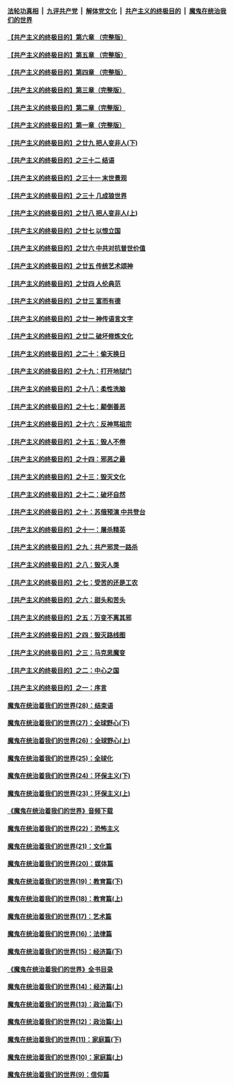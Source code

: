 ####  [法轮功真相](../../../../basic/blob/master/README.md?t=06191902) &nbsp;|&nbsp; [九评共产党](../../../../9ping.md/blob/master/README.md?t=06191902) &nbsp;|&nbsp; [解体党文化](../../../../jtdwh.md/blob/master/README.md?t=06191902)  &nbsp;|&nbsp; [共产主义的终极目的](../../../../gczydzjmd.md/blob/master/README.md?t=06191902) &nbsp;|&nbsp; [魔鬼在统治我们的世界](../../../../mgztzwmdsj.md/blob/master/README.md?t=06191902) 

#### [【共产主义的终极目的】第六章 （完整版）](../pages/nsc422/n11428913.md?t=06191902) 

#### [【共产主义的终极目的】第五章 （完整版）](../pages/nsc422/n11428912.md?t=06191902) 

#### [【共产主义的终极目的】第四章 （完整版）](../pages/nsc422/n11428907.md?t=06191902) 

#### [【共产主义的终极目的】第三章（完整版）](../pages/nsc422/n11428848.md?t=06191902) 

#### [【共产主义的终极目的】第二章（完整版）](../pages/nsc422/n11428831.md?t=06191902) 

#### [【共产主义的终极目的】第一章（完整版）](../pages/nsc422/n11417651.md?t=06191902) 

#### [【共产主义的终极目的】之廿九 把人变非人(下)](../pages/nsc422/n11344140.md?t=06191902) 

#### [【共产主义的终极目的】之三十二 结语](../pages/nsc422/n11360535.md?t=06191902) 

#### [【共产主义的终极目的】之三十一 末世景观](../pages/nsc422/n11351129.md?t=06191902) 

#### [【共产主义的终极目的】之三十 几成狼世界](../pages/nsc422/n11348280.md?t=06191902) 

#### [【共产主义的终极目的】之廿八 把人变非人(上)](../pages/nsc422/n11340492.md?t=06191902) 

#### [【共产主义的终极目的】之廿七 以恨立国](../pages/nsc422/n11336944.md?t=06191902) 

#### [【共产主义的终极目的】之廿六 中共对抗普世价值](../pages/nsc422/n11324785.md?t=06191902) 

#### [【共产主义的终极目的】之廿五 传统艺术颂神](../pages/nsc422/n11296396.md?t=06191902) 

#### [【共产主义的终极目的】之廿四 人伦典范](../pages/nsc422/n11296397.md?t=06191902) 

#### [【共产主义的终极目的】之廿三 富而有德](../pages/nsc422/n11283598.md?t=06191902) 

#### [【共产主义的终极目的】之廿一 神传语言文字](../pages/nsc422/n11263265.md?t=06191902) 

#### [【共产主义的终极目的】之廿二 破坏修炼文化](../pages/nsc422/n11245728.md?t=06191902) 

#### [【共产主义的终极目的】之二十：偷天换日](../pages/nsc422/n11238846.md?t=06191902) 

#### [【共产主义的终极目的】之十九：打开地狱门](../pages/nsc422/n11206376.md?t=06191902) 

#### [【共产主义的终极目的】之十八：柔性洗脑](../pages/nsc422/n11199994.md?t=06191902) 

#### [【共产主义的终极目的】之十七：颠倒善恶](../pages/nsc422/n11179782.md?t=06191902) 

#### [【共产主义的终极目的】之十六：反神骂祖宗](../pages/nsc422/n11166798.md?t=06191902) 

#### [【共产主义的终极目的】之十五：毁人不倦](../pages/nsc422/n11166792.md?t=06191902) 

#### [【共产主义的终极目的】之十四：邪恶之最](../pages/nsc422/n11150249.md?t=06191902) 

#### [【共产主义的终极目的】之十三：毁灭文化](../pages/nsc422/n11135227.md?t=06191902) 

#### [【共产主义的终极目的】之十二：破坏自然](../pages/nsc422/n11135214.md?t=06191902) 

#### [【共产主义的终极目的】之十：苏俄预演 中共登台](../pages/nsc422/n11118424.md?t=06191902) 

#### [【共产主义的终极目的】之十一：屠杀精英](../pages/nsc422/n11118442.md?t=06191902) 

#### [【共产主义的终极目的】之九：共产邪灵一路杀](../pages/nsc422/n11114139.md?t=06191902) 

#### [【共产主义的终极目的】之八：毁灭人类](../pages/nsc422/n11108503.md?t=06191902) 

#### [【共产主义的终极目的】之七：受苦的还是工农](../pages/nsc422/n11101809.md?t=06191902) 

#### [【共产主义的终极目的】之六：甜头和苦头](../pages/nsc422/n11096971.md?t=06191902) 

#### [【共产主义的终极目的】之五：万变不离其邪](../pages/nsc422/n11091285.md?t=06191902) 

#### [【共产主义的终极目的】之四：毁灭路线图](../pages/nsc422/n11086284.md?t=06191902) 

#### [【共产主义的终极目的】之三：马克思魔变](../pages/nsc422/n11061941.md?t=06191902) 

#### [【共产主义的终极目的】之二：中心之国](../pages/nsc422/n11047728.md?t=06191902) 

#### [【共产主义的终极目的】之一：序言](../pages/nsc422/n11086077.md?t=06191902) 

#### [魔鬼在统治着我们的世界(28)：结束语](../pages/nsc422/n10936246.md?t=06191902) 

#### [魔鬼在统治着我们的世界(27)：全球野心(下)](../pages/nsc422/n10928319.md?t=06191902) 

#### [魔鬼在统治着我们的世界(26)：全球野心(上)](../pages/nsc422/n10900318.md?t=06191902) 

#### [魔鬼在统治着我们的世界(25)：全球化](../pages/nsc422/n10788205.md?t=06191902) 

#### [魔鬼在统治着我们的世界(24)：环保主义(下)](../pages/nsc422/n10695307.md?t=06191902) 

#### [魔鬼在统治着我们的世界(23)：环保主义(上)](../pages/nsc422/n10688613.md?t=06191902) 

#### [《魔鬼在统治着我们的世界》音频下载](../pages/nsc422/n10635553.md?t=06191902) 

#### [魔鬼在统治着我们的世界(22)：恐怖主义](../pages/nsc422/n10614727.md?t=06191902) 

#### [魔鬼在统治着我们的世界(21)：文化篇](../pages/nsc422/n10597706.md?t=06191902) 

#### [魔鬼在统治着我们的世界(20)：媒体篇](../pages/nsc422/n10586579.md?t=06191902) 

#### [魔鬼在统治着我们的世界(19)：教育篇(下)](../pages/nsc422/n10564808.md?t=06191902) 

#### [魔鬼在统治着我们的世界(18)：教育篇(上)](../pages/nsc422/n10526970.md?t=06191902) 

#### [魔鬼在统治着我们的世界(17)：艺术篇](../pages/nsc422/n10499093.md?t=06191902) 

#### [魔鬼在统治着我们的世界(16)：法律篇](../pages/nsc422/n10485969.md?t=06191902) 

#### [魔鬼在统治着我们的世界(15)：经济篇(下)](../pages/nsc422/n10469975.md?t=06191902) 

#### [《魔鬼在统治着我们的世界》全书目录](../pages/nsc422/n10464261.md?t=06191902) 

#### [魔鬼在统治着我们的世界(14)：经济篇(上)](../pages/nsc422/n10457370.md?t=06191902) 

#### [魔鬼在统治着我们的世界(13)：政治篇(下)](../pages/nsc422/n10448270.md?t=06191902) 

#### [魔鬼在统治着我们的世界(12)：政治篇(上)](../pages/nsc422/n10444576.md?t=06191902) 

#### [魔鬼在统治着我们的世界(11)：家庭篇(下)](../pages/nsc422/n10440961.md?t=06191902) 

#### [魔鬼在统治着我们的世界(10)：家庭篇(上)](../pages/nsc422/n10435448.md?t=06191902) 

#### [魔鬼在统治着我们的世界(9)：信仰篇](../pages/nsc422/n10432159.md?t=06191902) 

